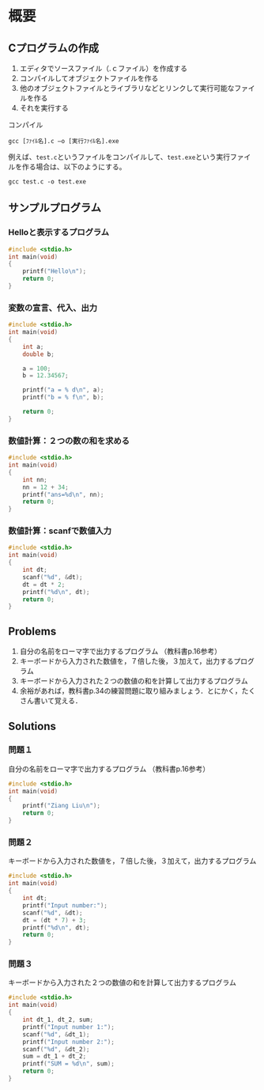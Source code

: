 # 概要

## Cプログラムの作成

1. エディタでソースファイル（.ｃファイル）を作成する
2. コンパイルしてオブジェクトファイルを作る
3. 他のオブジェクトファイルとライブラリなどとリンクして実行可能なファイルを作る
4. それを実行する

コンパイル

`gcc [ﾌｧｲﾙ名].c –o [実行ﾌｧｲﾙ名].exe`

例えば、`test.c`というファイルをコンパイルして、`test.exe`という実行ファイルを作る場合は、以下のようにする。

`gcc test.c -o test.exe`

## サンプルプログラム

### Helloと表示するプログラム

```c
#include <stdio.h>
int main(void)
{
    printf("Hello\n");
    return 0;
}
```

### 変数の宣言、代入、出力

```c
#include <stdio.h>
int main(void)
{
    int a;
    double b;

    a = 100;
    b = 12.34567;

    printf("a = % d\n", a);
    printf("b = % f\n", b);

    return 0;
}
```

### 数値計算：２つの数の和を求める

```c
#include <stdio.h>
int main(void)
{
    int nn;
    nn = 12 + 34;
    printf("ans=%d\n", nn);
    return 0;
}
```

### 数値計算：scanfで数値入力

```c
#include <stdio.h>
int main(void)
{
    int dt;
    scanf("%d", &dt);
    dt = dt * 2;
    printf("%d\n", dt);
    return 0;
}
```

## Problems

1. 自分の名前をローマ字で出力するプログラム （教科書p.16参考）
2. キーボードから入力された数値を，７倍した後，３加えて，出力するプログラム
3. キーボードから入力された２つの数値の和を計算して出力するプログラム
4. 余裕があれば，教科書p.34の練習問題に取り組みましょう．とにかく，たくさん書いて覚える．

## Solutions

### 問題１

自分の名前をローマ字で出力するプログラム （教科書p.16参考）

```c
#include <stdio.h>
int main(void)
{
    printf("Ziang Liu\n");
    return 0;
}
```

### 問題２

キーボードから入力された数値を，７倍した後，３加えて，出力するプログラム

```c
#include <stdio.h>
int main(void)
{
    int dt;
    printf("Input number:");
    scanf("%d", &dt);
    dt = (dt * 7) + 3;
    printf("%d\n", dt);
    return 0;
}
```

### 問題３

キーボードから入力された２つの数値の和を計算して出力するプログラム

```c
#include <stdio.h>
int main(void)
{
    int dt_1, dt_2, sum;
    printf("Input number 1:");
    scanf("%d", &dt_1);
    printf("Input number 2:");
    scanf("%d", &dt_2);
    sum = dt_1 + dt_2;
    printf("SUM = %d\n", sum);
    return 0;
}
```
